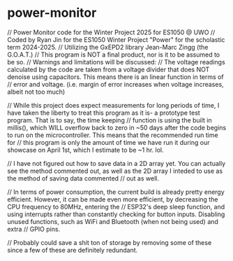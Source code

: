 # power-monitor
// Power Monitor code for the Winter Project 2025 for ES1050 @ UWO
// Coded by Ryan Jin for the ES1050 Winter Project "Power" for the scholastic term 2024-2025.
// Utilizing the GxEPD2 library Jean-Marc Zingg (the G.O.A.T.)
// This program is NOT a final product, nor is it to be assumed to be so.
// Warnings and limitations will be discussed:
// The voltage readings calculated by the code are taken from a voltage divider that does NOT denoise using capacitors. This means there is an linear function in terms of
// error and voltage. (i.e. margin of error increases when voltage increases, albeit not too much)

// While this project does expect measurements for long periods of time, I have taken the liberty to treat this program as it is- a prototype test program. That is to say, the time keeping
// function is using the built in millis(), which WILL overflow back to zero in ~50 days after the code begins to run on the microcontroller. This means that the recommended run time for
// this program is only the amount of time we have run it during our showcase on April 1st, which I estimate to be ~1 hr. lol.

// I have not figured out how to save data in a 2D array yet. You can actually see the method commented out, as well as the 2D array I inteded to use as the method of saving data commented
// out as well.

// In terms of power consumption, the current build is already pretty energy efficient. However, it can be made even more efficient, by decreasing the CPU frequency to 80MHz, entering the 
// ESP32's deep sleep function, and using interrupts rather than constantly checking for button inputs. Disabling unused functions, such as WiFi and Bluetooth (when not being used) and extra
// GPIO pins.

// Probably could save a shit ton of storage by removing some of these since a few of these are definitely redundant.
